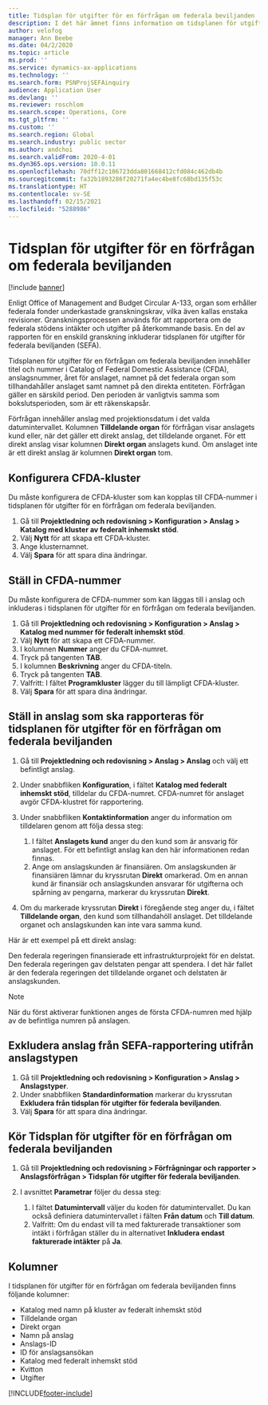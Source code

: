 ```yaml
---
title: Tidsplan för utgifter för en förfrågan om federala beviljanden
description: I det här ämnet finns information om tidsplanen för utgifter för förfrågan om federala beviljanden.
author: velofog
manager: Ann Beebe
ms.date: 04/2/2020
ms.topic: article
ms.prod: ''
ms.service: dynamics-ax-applications
ms.technology: ''
ms.search.form: PSNProjSEFAinquiry
audience: Application User
ms.devlang: ''
ms.reviewer: roschlom
ms.search.scope: Operations, Core
ms.tgt_pltfrm: ''
ms.custom: ''
ms.search.region: Global
ms.search.industry: public sector
ms.author: andchoi
ms.search.validFrom: 2020-4-01
ms.dyn365.ops.version: 10.0.11
ms.openlocfilehash: 70dff12c106723dda801668412cfd084c462db4b
ms.sourcegitcommit: fa32b1893286f20271fa4ec4be8fc68bd135f53c
ms.translationtype: HT
ms.contentlocale: sv-SE
ms.lasthandoff: 02/15/2021
ms.locfileid: "5288986"
---
```

# <a name="schedule-of-expenditures-of-federal-awards-inquiry"></a>Tidsplan för utgifter för en förfrågan om federala beviljanden

[!include [banner](../includes/banner.md)]

Enligt Office of Management and Budget Circular A-133, organ som erhåller federala fonder underkastade granskningskrav, vilka även kallas enstaka revisioner. Granskningsprocessen används för att rapportera om de federala stödens intäkter och utgifter på återkommande basis. En del av rapporten för en enskild granskning inkluderar tidsplanen för utgifter för federala beviljanden (SEFA).

Tidsplanen för utgifter för en förfrågan om federala beviljanden innehåller titel och nummer i Catalog of Federal Domestic Assistance (CFDA), anslagsnummer, året för anslaget, namnet på det federala organ som tillhandahåller anslaget samt namnet på den direkta entiteten. Förfrågan gäller en särskild period. Den perioden är vanligtvis samma som bokslutsperioden, som är ett räkenskapsår.

Förfrågan innehåller anslag med projektionsdatum i det valda datumintervallet. Kolumnen **Tilldelande organ** för förfrågan visar anslagets kund eller, när det gäller ett direkt anslag, det tilldelande organet. För ett direkt anslag visar kolumnen **Direkt organ** anslagets kund. Om anslaget inte är ett direkt anslag är kolumnen **Direkt organ** tom.

## <a name="set-up-the-cfda-clusters"></a>Konfigurera CFDA-kluster

Du måste konfigurera de CFDA-kluster som kan kopplas till CFDA-nummer i tidsplanen för utgifter för en förfrågan om federala beviljanden.

1. Gå till **Projektledning och redovisning \> Konfiguration \> Anslag \> Katalog med kluster av federalt inhemskt stöd**.
2. Välj **Nytt** för att skapa ett CFDA-kluster.
3. Ange klusternamnet.
4. Välj **Spara** för att spara dina ändringar.

## <a name="set-up-cfda-numbers"></a>Ställ in CFDA-nummer

Du måste konfigurera de CFDA-nummer som kan läggas till i anslag och inkluderas i tidsplanen för utgifter för en förfrågan om federala beviljanden.

1. Gå till **Projektledning och redovisning \> Konfiguration \> Anslag \> Katalog med nummer för federalt inhemskt stöd**.
2. Välj **Nytt** för att skapa ett CFDA-nummer.
3. I kolumnen **Nummer** anger du CFDA-numret.
4. Tryck på tangenten **TAB**.
5. I kolumnen **Beskrivning** anger du CFDA-titeln.
6. Tryck på tangenten **TAB**.
7. Valfritt: I fältet **Programkluster** lägger du till lämpligt CFDA-kluster.
8. Välj **Spara** för att spara dina ändringar.

## <a name="set-up-grants-to-report-for-the-schedule-of-expenditures-of-federal-awards-inquiry"></a>Ställ in anslag som ska rapporteras för tidsplanen för utgifter för en förfrågan om federala beviljanden

1. Gå till **Projektledning och redovisning \> Anslag \> Anslag** och välj ett befintligt anslag.
2. Under snabbfliken **Konfiguration**, i fältet **Katalog med federalt inhemskt stöd**, tilldelar du CFDA-numret. CFDA-numret för anslaget avgör CFDA-klustret för rapportering.
3. Under snabbfliken **Kontaktinformation** anger du information om tilldelaren genom att följa dessa steg:

    1. I fältet **Anslagets kund** anger du den kund som är ansvarig för anslaget. För ett befintligt anslag kan den här informationen redan finnas.
    2. Ange om anslagskunden är finansiären. Om anslagskunden är finansiären lämnar du kryssrutan **Direkt** omarkerad. Om en annan kund är finansiär och anslagskunden ansvarar för utgifterna och spårning av pengarna, markerar du kryssrutan **Direkt**.

4. Om du markerade kryssrutan **Direkt** i föregående steg anger du, i fältet **Tilldelande organ**, den kund som tillhandahöll anslaget. Det tilldelande organet och anslagskunden kan inte vara samma kund.

Här är ett exempel på ett direkt anslag:

Den federala regeringen finansierade ett infrastrukturprojekt för en delstat. Den federala regeringen gav delstaten pengar att spendera. I det här fallet är den federala regeringen det tilldelande organet och delstaten är anslagskunden.

> [!NOTE] 
> När du först aktiverar funktionen anges de första CFDA-numren med hjälp av de befintliga numren på anslagen.

## <a name="exclude-grants-from-sefa-reporting-based-on-the-grant-type"></a>Exkludera anslag från SEFA-rapportering utifrån anslagstypen

1. Gå till **Projektledning och redovisning \> Konfiguration \> Anslag \> Anslagstyper**.
2. Under snabbfliken **Standardinformation** markerar du kryssrutan **Exkludera från tidsplan för utgifter för federala beviljanden**.
3. Välj **Spara** för att spara dina ändringar.

## <a name="run-the-schedule-of-expenditures-of-federal-awards-inquiry"></a>Kör Tidsplan för utgifter för en förfrågan om federala beviljanden

1. Gå till **Projektledning och redovisning \> Förfrågningar och rapporter \> Anslagsförfrågan \> Tidsplan för utgifter för federala beviljanden**.
2. I avsnittet **Parametrar** följer du dessa steg:

    1. I fältet **Datumintervall** väljer du koden för datumintervallet. Du kan också definiera datumintervallet i fälten **Från datum** och **Till datum**.
    2. Valfritt: Om du endast vill ta med fakturerade transaktioner som intäkt i förfrågan ställer du in alternativet **Inkludera endast fakturerade intäkter** på **Ja**.

## <a name="columns"></a>Kolumner

I tidsplanen för utgifter för en förfrågan om federala beviljanden finns följande kolumner:

- Katalog med namn på kluster av federalt inhemskt stöd
- Tilldelande organ
- Direkt organ
- Namn på anslag
- Anslags-ID
- ID för anslagsansökan
- Katalog med federalt inhemskt stöd
- Kvitton
- Utgifter


[!INCLUDE[footer-include](../includes/footer-banner.md)]